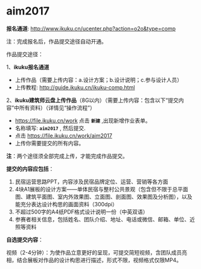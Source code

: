 # aim2017

**报名通道**: http://www.ikuku.cn/ucenter.php?action=o2o&type=comp

注：完成报名后，作品提交途径自动开通。

作品提交途径：

1、**ikuku报名通道**  
* 上传作品（需要上传内容：a.设计方案；b.设计说明；c.参与设计人员）
* 上传教程: http://guide.ikuku.cn/ikuku-comp.html

2、**ikuku建筑师云盘上传作品**（8G以内）（需要上传内容：包含以下“提交内容”中所有资料）（详情见“操作流程”）  

* https://file.ikuku.cn/work 点击 **`新建`** ,出现新增作业表单。
* 名称填写: **`aim2017`** , 然后提交.
* 点击 https://file.ikuku.cn/work/aim2017 
* 上传你需要提交的所有内容。 



**注**：两个途径须全部完成上传，才能完成作品提交。

**提交的内容应包括**：

1. 民宿运营思路PPT，内容涉及民宿品牌定位、运营、营销等各方面
2. 4块A1展板的设计方案——单体民宿与整村公共景观（包含但不限于总平面图、建筑平面图、室内外效果图、立面图、剖面图、效果图及分析图），以及能充分表达设计构思的画面资料（300dpi）
3. 不超过500字的A4纸PDF格式设计说明一份（中英双语）
4. 参赛者相关信息，包括姓名、团队介绍、地址、电话或微信、邮箱、单位、近照等资料

**自选提交内容**：

视频（2-4分钟）：为使作品立意更好的呈现，可提交简短视频，含团队成员亮相，结合展板对作品的设计构思进行描述，形式不限，视频格式仅限MP4。
